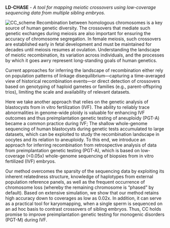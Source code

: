 **LD-CHASE** - _A tool for mapping meiotic crossovers using low-coverage sequencing data from multiple sibling embryos._

![CC_scheme](https://github.com/scikal/contrast-crossovers/blob/main/illustrations/CC_fig1.png)
Recombination between homologous chromosomes is a key source of human genetic diversity. The crossovers that mediate such genetic exchanges during meiosis are also important for ensuring the accuracy of chromosome segregation. In female meiosis, such crossovers are established early in fetal development and must be maintained for decades until meiosis resumes at ovulation. Understanding the landscape of meiotic recombination, its variation across individuals, and the processes by which it goes awry represent long-standing goals of human genetics.

Current approaches for inferring the landscape of recombination either rely on population patterns of linkage disequilibrium—capturing a time-averaged view of historical recombination events—or direct detection of crossovers based on genotyping of haploid gametes or families (e.g., parent-offspring trios), limiting the scale and availability of relevant datasets.

Here we take another approach that relies on the genetic analysis of blastocysts from in vitro fertilization (IVF). The ability to reliably trace abnormalities in genome-wide ploidy is valuable for enhancing IVF outcomes and thus preimplantation genetic testing of aneuploidy (PGT-A) became a common practice during IVF; The shallow whole-genome sequencing of human blastocysts during genetic tests accumulated to large datasets, which can be exploited to study the recombination landscape in oocytes and its relation to aneuploidy. To this end, we introduce an approach for inferring recombination from retrospective analysis of data from preimplantation genetic testing (PGT-A), which is based on low-coverage (<0.05x) whole-genome sequencing of biopsies from in vitro fertilized (IVF) embryos.

Our method overcomes the sparsity of the sequencing data by exploiting its inherent relatedness structure, knowledge of haplotypes from external population reference panels, as well as the frequent occurrence of chromosome loss (whereby the remaining chromosome is “phased” by default). Based on extensive simulation, we show that our method retains high accuracy down to coverages as low as 0.02x.  In addition, it can serve as a practical tool for karyomapping, when a single sperm is sequenced on an ad hoc basis to contrast crossovers of sibling embryos. Thus, CC holds promise to improve preimplantation genetic testing for monogenic disorders (PGT-M) during IVF.
